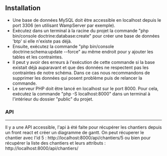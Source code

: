 ## Installation

- Une base de données MySQL doit être accessible en localhost depuis le port 3306 (en utilisant WampServer par exemple).
- Exécutez dans un terminal à la racine du projet la commande "php bin/console doctrine:database:create" pour créer une base de données 'btp' si elle n'existe pas déjà.
- Ensuite, exécutez la commande "php bin/console doctrine:schema:update --force" au même endroit pour y ajouter les tables et les contraintes.
- Il peut y avoir des erreurs à l'exécution de cette commande si la base existait déjà auparavant et que des données ne respectent pas les contraintes de notre schéma. Dans ce cas nous recommandons de supprimer les données qui posent problème puis de relancer la commande.
- Le serveur PHP doit être lancé en localhost sur le port 8000. Pour cela, exécutez la commande "php -S localhost:8000" dans un terminal à l'intérieur du dossier "public" du projet.

### API
--------------------

Il y a une API accessible, l'api à été faite pour récupérer les chantiers depuis un front react et créer un diagramme de gantt.
On peut récuperer le chantier avec l'id 5 : http://localhost:8000/api/chantiers/5
ou bien pour récupérer la liste des chantiers et leurs attributs : http://localhost:8000/api/chantiers/